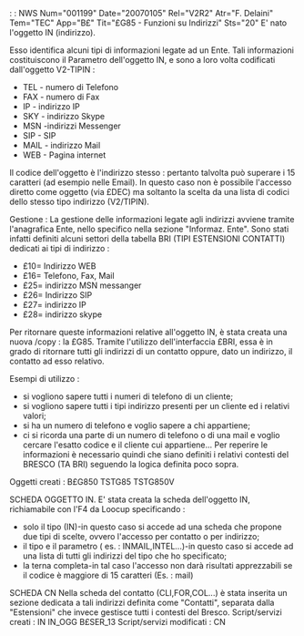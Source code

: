  :  : NWS Num="001199" Date="20070105" Rel="V2R2" Atr="F. Delaini" Tem="TEC" App="B£" Tit="£G85 - Funzioni su Indirizzi" Sts="20"
E' nato l'oggetto IN (indirizzo).

Esso identifica alcuni tipi di informazioni legate ad un Ente. Tali informazioni costituiscono il Parametro dell'oggetto IN, e sono a loro volta codificati dall'oggetto V2-TIPIN : 
- TEL - numero di Telefono
- FAX - numero di Fax
- IP - indirizzo IP
- SKY - indirizzo Skype
- MSN -indirizzi Messenger
- SIP - SIP
- MAIL - indirizzo Mail
- WEB - Pagina internet

Il codice dell'oggetto è l'indirizzo stesso :  pertanto talvolta può superare i 15 caratteri (ad esempio nelle Email). In questo caso non è possibile l'accesso diretto come oggetto (via £DEC) ma soltanto la scelta da una lista di codici dello stesso tipo indirizzo (V2/TIPIN).

Gestione : 
La gestione delle informazioni legate agli indirizzi avviene tramite l'anagrafica Ente, nello specifico nella sezione "Informaz. Ente".
Sono stati infatti definiti alcuni settori della tabella BRI (TIPI ESTENSIONI CONTATTI) dedicati ai
tipi di indirizzo : 
- £10= Indirizzo WEB
- £16= Telefono, Fax, Mail
- £25= indirizzo MSN messanger
- £26= Indirizzo SIP
- £27= indirizzo IP
- £28= indirizzo skype

Per ritornare queste informazioni relative all'oggetto IN, è stata creata una nuova /copy :  la £G85.
Tramite l'utilizzo dell'interfaccia £BRI, essa è in grado di ritornare tutti gli indirizzi di un contatto oppure, dato un indirizzo, il contatto ad esso relativo.

Esempi di utilizzo : 
- si vogliono sapere tutti i numeri di telefono di un cliente;
- si vogliono sapere tutti i tipi indirizzo presenti per un cliente ed i relativi valori;
- si ha un numero di telefono e voglio sapere a chi appartiene;
- ci si ricorda una parte di un numero di telefono o di una mail e voglio cercare l'esatto codice
e il cliente cui appartiene...
Per reperire le informazioni è necessario quindi che siano definiti i relativi contesti del BRESCO
(TA BRI) seguendo la logica definita poco sopra.

Oggetti  creati : 
B£G850
TSTG85
TSTG850V

SCHEDA OGGETTO IN.
E' stata creata la scheda dell'oggetto IN, richiamabile con l'F4 da Loocup specificando : 
- solo il tipo (IN)-in questo caso si accede ad una scheda che propone due tipi di scelte, ovvero
l'accesso per contatto o per indirizzo;
- il tipo e il parametro ( es. :  INMAIL,INTEL...)-in questo caso si accede ad una lista di tutti gli
indirizzi del tipo che ho specificato;
- la terna completa-in tal caso l'accesso non darà risultati apprezzabili se il codice è maggiore di
15 caratteri (Es. :  mail)

SCHEDA CN
Nella scheda del contatto (CLI,FOR,COL...) è stata inserita un sezione dedicata a tali indirizzi definita come "Contatti", separata dalla "Estensioni" che invece gestisce tutti i contesti del Bresco.
Script/servizi creati : 
IN
IN_OGG
B£SER_13
Script/servizi modificati : 
CN
